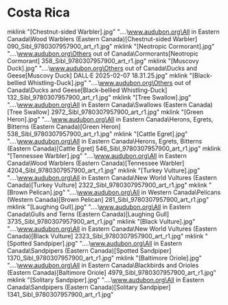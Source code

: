 ﻿Costa Rica
=======

mklink "[Chestnut-sided Warbler].jpg" "..\..\www.audubon.org\All in Eastern Canada\Wood Warblers (Eastern Canada)\[Chestnut-sided Warbler] 090_Sibl_9780307957900_art_r1.jpg"
mklink "[Neotropic Cormorant].jpg" "..\..\www.audubon.org\Others out of Canada\Cormorants\[Neotropic Cormorant] 358_Sibl_9780307957900_art_r1.jpg"
mklink "[Muscovy Duck].jpg" "..\..\www.audubon.org\Others out of Canada\Ducks and Geese\[Muscovy Duck] DALL·E 2025-02-07 18.31.25.jpg"
mklink "[Black-bellied Whistling-Duck].jpg" "..\..\www.audubon.org\Others out of Canada\Ducks and Geese\[Black-bellied Whistling-Duck] 132_Sibl_9780307957900_art_r1.jpg"
mklink "[Tree Swallow].jpg" "..\..\www.audubon.org\All in Eastern Canada\Swallows (Eastern Canada)\[Tree Swallow] 2972_Sibl_9780307957900_art_r1.jpg"
mklink "[Green Heron].jpg" "..\..\www.audubon.org\All in Eastern Canada\Herons, Egrets, Bitterns (Eastern Canada)\[Green Heron] 538_Sibl_9780307957900_art_r1.jpg"
mklink "[Cattle Egret].jpg" "..\..\www.audubon.org\All in Eastern Canada\Herons, Egrets, Bitterns (Eastern Canada)\[Cattle Egret] 546_Sibl_9780307957900_art_r1.jpg"
mklink "[Tennessee Warbler].jpg" "..\..\www.audubon.org\All in Eastern Canada\Wood Warblers (Eastern Canada)\[Tennessee Warbler] 4204_Sibl_9780307957900_art_r1.jpg"
mklink "[Turkey Vulture].jpg" "..\..\www.audubon.org\All in Eastern Canada\New World Vultures (Eastern Canada)\[Turkey Vulture] 2322_Sibl_9780307957900_art_r1.jpg"
mklink "[Brown Pelican].jpg" "..\..\www.audubon.org\All in Western Canada\Pelicans (Western Canada)\[Brown Pelican] 281_Sibl_9780307957900_art_r1.jpg"
mklink "[Laughing Gull].jpg" "..\..\www.audubon.org\All in Eastern Canada\Gulls and Terns (Eastern Canada)\[Laughing Gull] 3735_Sibl_9780307957900_art_r1.jpg"
mklink "[Black Vulture].jpg" "..\..\www.audubon.org\All in Eastern Canada\New World Vultures (Eastern Canada)\[Black Vulture] 2323_Sibl_9780307957900_art_r1.jpg"
mklink "[Spotted Sandpiper].jpg" "..\..\www.audubon.org\All in Eastern Canada\Sandpipers (Eastern Canada)\[Spotted Sandpiper] 1370_Sibl_9780307957900_art_r1.jpg"
mklink "[Baltimore Oriole].jpg" "..\..\www.audubon.org\All in Eastern Canada\Blackbirds and Orioles (Eastern Canada)\[Baltimore Oriole] 4979_Sibl_9780307957900_art_r1.jpg"
mklink "[Solitary Sandpiper].jpg" "..\..\www.audubon.org\All in Eastern Canada\Sandpipers (Eastern Canada)\[Solitary Sandpiper] 1341_Sibl_9780307957900_art_r1.jpg"
